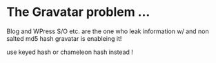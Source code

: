 # The Gravatar problem ...


Blog and WPress S/O etc. are the one who leak information w/ and non salted md5 hash gravatar is enableing it!

use keyed hash or chameleon hash instead !

